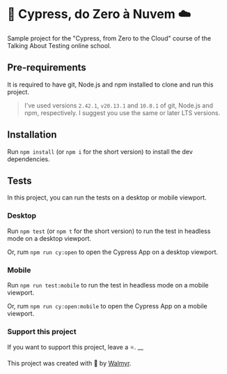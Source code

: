 # 🌲 Cypress, do Zero à Nuvem ☁️

Sample  project for the "Cypress, from Zero to the Cloud" course of the Talking About Testing online school.

## Pre-requirements

It is required to have git, Node.js and npm installed to clone and run this project.

> I've used versions `2.42.1`, `v20.13.1` and `10.8.1` of git, Node.js and npm, respectively. I suggest you use the same or later LTS versions.

## Installation

Run `npm install` (or `npm i` for the short version) to install the dev dependencies.

## Tests

In this project, you can run the tests on a desktop or mobile viewport.

### Desktop

Run `npm test` (or `npm t` for the short version) to run the test in headless mode on a desktop viewport.

Or, rum `npm run cy:open` to open the Cypress App on a desktop viewport.

### Mobile

Run `npm run test:mobile` to run the test in headless mode on a mobile viewport.

Or, rum `npm run cy:open:mobile` to open the Cypress App on a mobile viewport.

### Support this project

If you want to support this project, leave a ⭐.
__

This project was created with 💜 by [Walmyr](https://walmyr.dev).